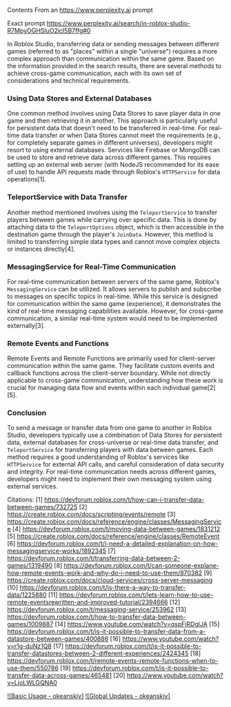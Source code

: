 Contents From an https://www.perplexity.ai prompt

Exact prompt https://www.perplexity.ai/search/in-roblox-studio-R7MpyOGHSluO2icI5B7ffg#0

In Roblox Studio, transferring data or sending messages between different games (referred to as "places" within a single "universe") requires a more complex approach than communication within the same game. Based on the information provided in the search results, there are several methods to achieve cross-game communication, each with its own set of considerations and technical requirements.

### Using Data Stores and External Databases

One common method involves using Data Stores to save player data in one game and then retrieving it in another. This approach is particularly useful for persistent data that doesn't need to be transferred in real-time. For real-time data transfer or when Data Stores cannot meet the requirements (e.g., for completely separate games in different universes), developers might resort to using external databases. Services like Firebase or MongoDB can be used to store and retrieve data across different games. This requires setting up an external web server (with NodeJS recommended for its ease of use) to handle API requests made through Roblox's `HTTPService` for data operations[1].

### TeleportService with Data Transfer

Another method mentioned involves using the `TeleportService` to transfer players between games while carrying over specific data. This is done by attaching data to the `TeleportOptions` object, which is then accessible in the destination game through the player's `JoinData`. However, this method is limited to transferring simple data types and cannot move complex objects or instances directly[4].

### MessagingService for Real-Time Communication

For real-time communication between servers of the same game, Roblox's `MessagingService` can be utilized. It allows servers to publish and subscribe to messages on specific topics in real-time. While this service is designed for communication within the same game (experience), it demonstrates the kind of real-time messaging capabilities available. However, for cross-game communication, a similar real-time system would need to be implemented externally[3].

### Remote Events and Functions

Remote Events and Remote Functions are primarily used for client-server communication within the same game. They facilitate custom events and callback functions across the client-server boundary. While not directly applicable to cross-game communication, understanding how these work is crucial for managing data flow and events within each individual game[2][5].

### Conclusion

To send a message or transfer data from one game to another in Roblox Studio, developers typically use a combination of Data Stores for persistent data, external databases for cross-universe or real-time data transfer, and `TeleportService` for transferring players with data between games. Each method requires a good understanding of Roblox's services like `HTTPService` for external API calls, and careful consideration of data security and integrity. For real-time communication needs across different games, developers might need to implement their own messaging system using external services.

Citations:
[1] https://devforum.roblox.com/t/how-can-i-transfer-data-between-games/732725
[2] https://create.roblox.com/docs/scripting/events/remote
[3] https://create.roblox.com/docs/reference/engine/classes/MessagingService
[4] https://devforum.roblox.com/t/moving-data-between-games/1831212
[5] https://create.roblox.com/docs/reference/engine/classes/RemoteEvent
[6] https://devforum.roblox.com/t/i-need-a-detailed-explanation-on-how-messagingservice-works/1892345
[7] https://devforum.roblox.com/t/transferring-data-between-2-games/1319490
[8] https://devforum.roblox.com/t/can-someone-explane-how-remote-events-work-and-why-do-i-need-to-use-them/870382
[9] https://create.roblox.com/docs/cloud-services/cross-server-messaging
[10] https://devforum.roblox.com/t/is-there-a-way-to-transfer-data/1225880
[11] https://devforum.roblox.com/t/lets-learn-how-to-use-remote-eventsrewritten-and-improved-tutorial/2394666
[12] https://devforum.roblox.com/t/messaging-service/253962
[13] https://devforum.roblox.com/t/how-to-transfer-data-between-games/1009887
[14] https://www.youtube.com/watch?v=qspFjRDglJA
[15] https://devforum.roblox.com/t/is-it-possible-to-transfer-data-from-a-datastore-between-games/400886
[16] https://www.youtube.com/watch?v=r1g-duNz1Q8
[17] https://devforum.roblox.com/t/is-it-possible-to-transfer-datastores-between-2-different-experiences/2424345
[18] https://devforum.roblox.com/t/remote-events-remote-functions-when-to-use-them/550786
[19] https://devforum.roblox.com/t/is-it-possible-to-transfer-data-across-games/465481
[20] https://www.youtube.com/watch?v=LjoLWLGQNA0

[![Basic Usage - okeanskiy]](https://www.youtube.com/watch?v=xZqxMjO62fk)
[![Global Updates - okeanskiy]](https://www.youtube.com/watch?v=eQpNLPDs-yg&t=1s)
